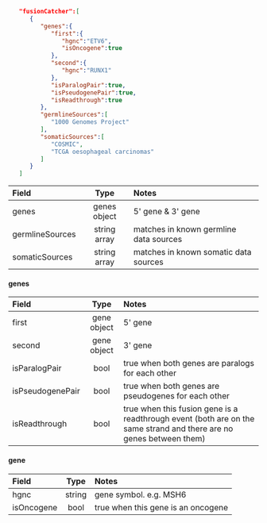 ```json
   "fusionCatcher":[
      {
         "genes":{
            "first":{
               "hgnc":"ETV6",
               "isOncogene":true
            },
            "second":{
               "hgnc":"RUNX1"
            },
            "isParalogPair":true,
            "isPseudogenePair":true,
            "isReadthrough":true
         },
         "germlineSources":[
            "1000 Genomes Project"
         ],
         "somaticSources":[
            "COSMIC",
            "TCGA oesophageal carcinomas"
         ]
      }
   ]
```
| Field            | Type         | Notes                                  |
|:-----------------|:------------:|:---------------------------------------|
| genes            | genes object | 5' gene & 3' gene                      |
| germlineSources  | string array | matches in known germline data sources |
| somaticSources   | string array | matches in known somatic data sources  |

#### genes

| Field            | Type         | Notes                                  |
|:-----------------|:------------:|:---------------------------------------|
| first            | gene object  | 5' gene                                |
| second           | gene object  | 3' gene                                |
| isParalogPair    | bool         | true when both genes are paralogs for each other |
| isPseudogenePair | bool         | true when both genes are pseudogenes for each other |
| isReadthrough    | bool         | true when this fusion gene is a readthrough event (both are on the same strand and there are no genes between them) |

#### gene

| Field            | Type         | Notes                                  |
|:-----------------|:------------:|:---------------------------------------|
| hgnc             | string       | gene symbol. e.g. MSH6                 |
| isOncogene       | bool         | true when this gene is an oncogene     |
